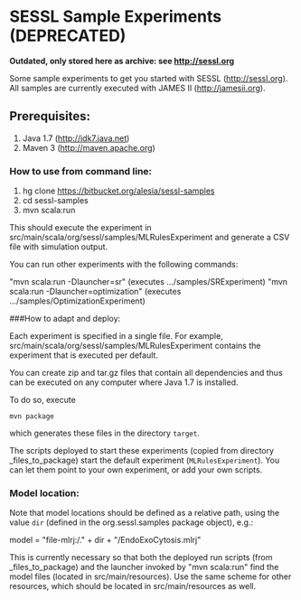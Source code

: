 # SESSL Sample Experiments (DEPRECATED)

**Outdated, only stored here as archive: see http://sessl.org**

Some sample experiments to get you started with SESSL (http://sessl.org).
All samples are currently executed with JAMES II (http://jamesii.org).

## Prerequisites:

1. Java 1.7 (http://jdk7.java.net)
2. Maven 3 (http://maven.apache.org)

### How to use from command line:

1. hg clone https://bitbucket.org/alesia/sessl-samples
2. cd sessl-samples
3. mvn scala:run

This should execute the experiment in src/main/scala/org/sessl/samples/MLRulesExperiment and generate a CSV file with simulation output.

You can run other experiments with the following commands:

"mvn scala:run -Dlauncher=sr" (executes .../samples/SRExperiment)
"mvn scala:run -Dlauncher=optimization" (executes .../samples/OptimizationExperiment)

###How to adapt and deploy:

Each experiment is specified in a single file.
For example, src/main/scala/org/sessl/samples/MLRulesExperiment contains the experiment that is executed per default.

You can create zip and tar.gz files that contain all dependencies and thus can be executed on any computer where Java 1.7 is installed.

To do so, execute 

`mvn package`

which generates these files in the directory `target`.

The scripts deployed to start these experiments (copied from directory _files_to_package) start the default experiment (`MLRulesExperiment`).
You can let them point to your own experiment, or add your own scripts.

### Model location:

Note that model locations should be defined as a relative path, using the value `dir` (defined in the org.sessl.samples package object), e.g.:

model = "file-mlrj:/." + dir + "/EndoExoCytosis.mlrj"

This is currently necessary so that both the deployed run scripts (from _files_to_package) and the launcher invoked by "mvn scala:run" find the model files (located in src/main/resources).
Use the same scheme for other resources, which should be located in src/main/resources as well.
